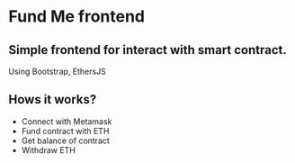 # Fund Me frontend

## Simple frontend for interact with smart contract.

Using Bootstrap, EthersJS

## Hows it works?

-   Connect with Metamask
-   Fund contract with ETH
-   Get balance of contract
-   Withdraw ETH

